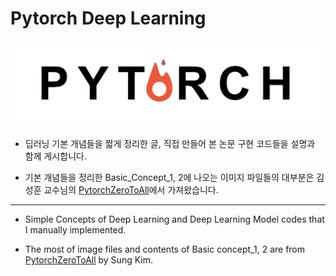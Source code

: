 # Pytorch Deep Learning

<img src="./img/logo.jpg" width="800">

* 딥러닝 기본 개념들을 짧게 정리한 글, 직접 만들어 본 논문 구현 코드들을 설명과 함께 게시합니다.

* 기본 개념들을 정리한 Basic_Concept_1, 2에 나오는 이미지 파일들의 대부분은 김성훈 교수님의 [PytorchZeroToAll]에서 가져왔습니다. 

<hr>

* Simple Concepts of Deep Learning and Deep Learning Model codes that I manually implemented.

* The most of image files and contents of Basic concept_1, 2 are from [PytorchZeroToAll] by Sung Kim.

[PytorchZeroToAll]:https://www.youtube.com/playlist?list=PLlMkM4tgfjnJ3I-dbhO9JTw7gNty6o_2m&disable_polymer=true
